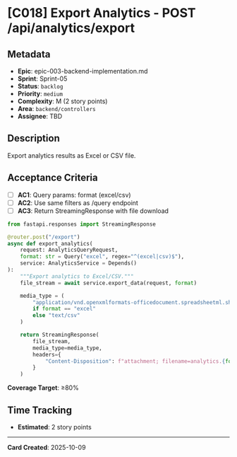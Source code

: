 # [C018] Export Analytics - POST /api/analytics/export

## Metadata

- **Epic**: epic-003-backend-implementation.md
- **Sprint**: Sprint-05
- **Status**: `backlog`
- **Priority**: `medium`
- **Complexity**: M (2 story points)
- **Area**: `backend/controllers`
- **Assignee**: TBD

## Description

Export analytics results as Excel or CSV file.

## Acceptance Criteria

- [ ] **AC1**: Query params: format (excel/csv)
- [ ] **AC2**: Use same filters as /query endpoint
- [ ] **AC3**: Return StreamingResponse with file download

```python
from fastapi.responses import StreamingResponse

@router.post("/export")
async def export_analytics(
    request: AnalyticsQueryRequest,
    format: str = Query("excel", regex="^(excel|csv)$"),
    service: AnalyticsService = Depends()
):
    """Export analytics to Excel/CSV."""
    file_stream = await service.export_data(request, format)

    media_type = (
        "application/vnd.openxmlformats-officedocument.spreadsheetml.sheet"
        if format == "excel"
        else "text/csv"
    )

    return StreamingResponse(
        file_stream,
        media_type=media_type,
        headers={
            "Content-Disposition": f"attachment; filename=analytics.{format}"
        }
    )
```

**Coverage Target**: ≥80%

## Time Tracking

- **Estimated**: 2 story points

---

**Card Created**: 2025-10-09
